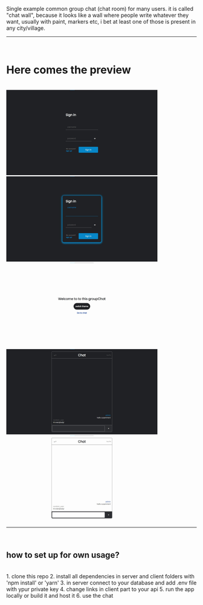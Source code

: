 Single example common group chat (chat room) for many
users. it is called "chat wall", because it looks like a
wall where people write whatever they want, usually with
paint, markers etc, i bet at least one of those is
present in any city/village.
<br/>
<hr/>
<br/>
<h1>Here comes the preview</h1>
<br/>
<img src="ui_preview/login.jpg" width="400px">
<br/>
<img src="ui_preview/login_active.jpg" width="400px">
<br/>
<img src="ui_preview/change_theme.jpg" width="400px">
<br/>
<img src="ui_preview/chat_dark.jpg" width="400px">
<br/>
<img src="ui_preview/chat_light.jpg" width="400px">
<br/>
<hr/>
<br/>
<h2>how to set up for own usage?</h2>
<br/>
1. clone this repo
2. install all dependencies in server and client folders with 'npm install' or 'yarn'
3. in server connect to your database and add .env file with ypur private key
4. change links in client part to your api
5. run the app locally or build it and host it
6. use the chat
